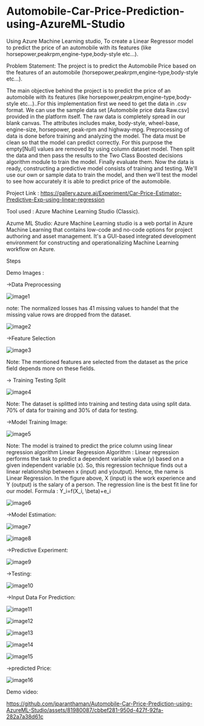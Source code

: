 # Automobile-Car-Price-Prediction-using-AzureML-Studio
Using Azure Machine Learning studio, To create a Linear Regressor model to predict the price of an automobile with its features (like horsepower,peakrpm,engine-type,body-style etc...).

Problem Statement: The project is to predict the Automobile Price based on the features of an automobile (horsepower,peakrpm,engine-type,body-style etc...).

The main objective behind the project is to predict the price of an automobile with its features (like horsepower,peakrpm,engine-type,body-style etc...)..For this implementation first we need to get the data in .csv format. We can use the sample data set [Automobile price data Raw.csv] provided in the platform itself. The raw data is completely spread in our blank canvas. The attributes includes make, body-style, wheel-base, engine-size, horsepower, peak-rpm and highway-mpg. Preprocessing of data is done before training and analyzing the model. The data must be clean so that the model can predict correctly. For this purpose the empty[Null] values are removed by using column dataset model. Then split the data and then pass the results to the Two Class Boosted decisions algorithm module to train the model. Finally evaluate them. Now the data is ready, constructing a predictive model consists of training and testing. We'll use our own or sample data to train the model, and then we'll test the model to see how accurately it is able to predict price of the automobile.

Project Link : https://gallery.azure.ai/Experiment/Car-Price-Estimator-Predictive-Exp-using-linear-regression

Tool used : Azure Machine Learning Studio (Classic).

Azume ML Studio: Azure Machine Learning studio is a web portal in Azure Machine Learning that contains low-code and no-code options for project authoring and asset management. It's a GUI-based integrated development environment for constructing and operationalizing Machine Learning workflow on Azure.

Steps

Demo Images :

->Data Preprocessing

![image1](https://github.com/jparanthaman/Automobile-Car-Price-Prediction-using-AzureML-Studio/assets/81980087/ab1e1874-67a7-4b6e-96c3-f0bf08f3efad)

note: The normalized losses has 41 missing values to handel that the missing value rows are dropped from the dataset.

![image2](https://github.com/jparanthaman/Automobile-Car-Price-Prediction-using-AzureML-Studio/assets/81980087/39fa7ba5-e737-4780-8c2c-27398158c92f)

->Feature Selection 

![image3](https://github.com/jparanthaman/Automobile-Car-Price-Prediction-using-AzureML-Studio/assets/81980087/f5929c49-af49-480d-b049-b88f91866e87)

Note: The mentioned features are selected from the dataset as the price field depends more on these fields.

-> Training Testing Split 

![image4](https://github.com/jparanthaman/Automobile-Car-Price-Prediction-using-AzureML-Studio/assets/81980087/5a03de7a-2f53-4a40-ac32-3d07af634650)

Note: The dataset is splitted into training and testing data using split data. 70% of data for training and 30% of data for testing.

->Model Training Image:

![image5](https://github.com/jparanthaman/Automobile-Car-Price-Prediction-using-AzureML-Studio/assets/81980087/1e5079ab-5704-4211-a85b-6583473cf04f)

Note: The model is trained to predict the price column using linear regression algorithm Linear Regression Algorithm : Linear regression performs the task to predict a dependent variable value (y) based on a given independent variable (x). So, this regression technique finds out a linear relationship between x (input) and y(output). Hence, the name is Linear Regression. In the figure above, X (input) is the work experience and Y (output) is the salary of a person. The regression line is the best fit line for our model. Formula : Y_i=f(X_i, \beta)+e_i

![image6](https://github.com/jparanthaman/Automobile-Car-Price-Prediction-using-AzureML-Studio/assets/81980087/9f4951ec-f71e-4f45-8a9d-ef18ec0ac8ca)

->Model Estimation:

![image7](https://github.com/jparanthaman/Automobile-Car-Price-Prediction-using-AzureML-Studio/assets/81980087/776498e7-fbd2-40a0-9eeb-2f9a7c3a4248)

![image8](https://github.com/jparanthaman/Automobile-Car-Price-Prediction-using-AzureML-Studio/assets/81980087/07398d57-de0d-4f37-93dd-ea5d2da0c3a4)

->Predictive Experiment:

![image9](https://github.com/jparanthaman/Automobile-Car-Price-Prediction-using-AzureML-Studio/assets/81980087/ca6e938d-3c3b-4689-a43b-354e8b1fe3f4)

->Testing:

![image10](https://github.com/jparanthaman/Automobile-Car-Price-Prediction-using-AzureML-Studio/assets/81980087/0c5619bc-976c-4e34-b2bc-5e6ff96b3a7c)

->Input Data For Prediction:

![image11](https://github.com/jparanthaman/Automobile-Car-Price-Prediction-using-AzureML-Studio/assets/81980087/9e1ce7e0-11aa-49a4-a23e-05ed58a48939)

![image12](https://github.com/jparanthaman/Automobile-Car-Price-Prediction-using-AzureML-Studio/assets/81980087/6a5b799e-3c90-48f0-a84e-02bd2982de2a)

![image13](https://github.com/jparanthaman/Automobile-Car-Price-Prediction-using-AzureML-Studio/assets/81980087/b6d5a8d0-561b-465b-b92b-69acf67a2fe4)

![image14](https://github.com/jparanthaman/Automobile-Car-Price-Prediction-using-AzureML-Studio/assets/81980087/6f06b722-bfd4-4610-8aef-9502d10e938e)

![image15](https://github.com/jparanthaman/Automobile-Car-Price-Prediction-using-AzureML-Studio/assets/81980087/dfd96b30-a366-40b8-ae9f-7cc67102bade)

->predicted Price:

![image16](https://github.com/jparanthaman/Automobile-Car-Price-Prediction-using-AzureML-Studio/assets/81980087/985b0094-f043-4c83-afa4-7020aa79b333)

Demo video:

https://github.com/jparanthaman/Automobile-Car-Price-Prediction-using-AzureML-Studio/assets/81980087/cbbef281-950d-427f-92fa-282a7a38d61c
